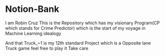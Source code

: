 # Notion-Bank
I am Robin Cruz 
This is the Repository
which has my visionary Program(CP which stands for Crime Predictor) 
which is the start of my voyage in Machine Learning idealogy

And that Truck_~1 is my 12th standard Project which is a 
Opposite lane Truck game feel free to play it 
Take care
